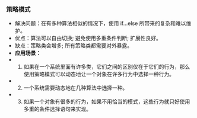 ### 策略模式
* 解决问题：在有多种算法相似的情况下，使用 if...else 所带来的复杂和难以维护。
* 优点：算法可以自由切换; 避免使用多重条件判断; 扩展性良好。
* 缺点：策略类会增多; 所有策略类都需要对外暴露。
* **应用场景：**
* 1. 如果在一个系统里面有许多类，它们之间的区别仅在于它们的行为，那么使用策略模式可以动态地让一个对象在许多行为中选择一种行为。 
* 2. 一个系统需要动态地在几种算法中选择一种。 
* 3. 如果一个对象有很多的行为，如果不用恰当的模式，这些行为就只好使用多重的条件选择语句来实现。